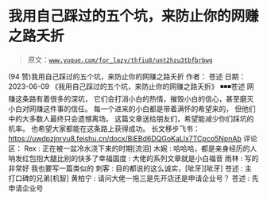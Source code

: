 # 我用自己踩过的五个坑，来防止你的网赚之路夭折

> 原文：[`www.yuque.com/for_lazy/thfiu8/unt2hzu3tbfbrbwg`](https://www.yuque.com/for_lazy/thfiu8/unt2hzu3tbfbrbwg)

<ne-h2 id="3443ae19" data-lake-id="3443ae19"><ne-heading-ext><ne-heading-anchor></ne-heading-anchor><ne-heading-fold></ne-heading-fold></ne-heading-ext><ne-heading-content><ne-text id="uf410364e">(94 赞)我用自己踩过的五个坑，来防止你的网赚之路夭折</ne-text></ne-heading-content></ne-h2> <ne-p id="u60379b55" data-lake-id="u60379b55"><ne-text id="u75dd5fbf">作者： 苍述</ne-text></ne-p> <ne-p id="uac599e8e" data-lake-id="uac599e8e"><ne-text id="u6424d18b">日期：2023-06-09</ne-text></ne-p> <ne-p id="u42c9adaf" data-lake-id="u42c9adaf"><ne-text id="ufb2ef581">《我用自己踩过的五个坑，来防止你的网赚之路夭折》</ne-text> <ne-text id="ud069f2ca">◾️◾️◾️苍述</ne-text> <ne-text id="ua3c59494">网赚这条路有着很多的深坑，</ne-text> <ne-text id="u5f589705">它们会打消小白的热情，摧毁小白的信心，甚至磨灭小白对网赚这件事的信任。</ne-text> <ne-text id="u78e60ff5">每一个进来的小白都是带着满怀的希望来的，</ne-text> <ne-text id="u3896bb5b">但他们中的大多数人最终只会遗憾离场。</ne-text> <ne-text id="ua71d34ed">这篇文章送给朋友们，希望能减少你们踩坑的机率。</ne-text> <ne-text id="u70deefaf">也希望大家都能在这条路上获得成功。</ne-text></ne-p> <ne-p id="u6676692c" data-lake-id="u6676692c"><ne-text id="ue0d4010e">长文移步飞书：</ne-text> [<ne-text id="u8070237a">https://uwdpzjnryu8.feishu.cn/docx/BiEBd6DQGoKaLlx7TCpco5NpnAb</ne-text>](https://uwdpzjnryu8.feishu.cn/docx/BiEBd6DQGoKaLlx7TCpco5NpnAb)</ne-p> <ne-hole id="uf1f8a98c" data-lake-id="uf1f8a98c"><ne-card data-card-name="hr" data-card-type="block" id="IA5nm" data-event-boundary="card"><ne-p id="ua371e544" data-lake-id="ua371e544"><ne-text id="ua6374f47">评论区：</ne-text></ne-p> <ne-p id="uacdf32b6" data-lake-id="uacdf32b6"><ne-text id="ua43d36cf">Rex : 正在被一盆冷水浇下来的时期[流泪]</ne-text> <ne-text id="u821c5d6a">木婉 : 哈哈哈，都是亲身经历的人呐</ne-text><ne-text id="ub1586c67" ne-sub="true">发红包抱大腿比别的快多了</ne-text><ne-text id="u1446128a">幸福国度 : 大佬的系列文章就是小白福音</ne-text> <ne-text id="ud3f6c085">雨林 : 写的非常好 我也要写一篇类似的</ne-text> <ne-text id="uc705be29">刺客 : 目的都说的这么诚实，[呲牙][呲牙]</ne-text> <ne-text id="uabfbcf2c">苍述 : 主打口碑的兄弟[机智]</ne-text> <ne-text id="ud0c84c75">黄柏宁 : 请问大佬一拖三是先开店还是申请企业号？</ne-text> <ne-text id="ue152df67">苍述 : 先申请企业号</ne-text></ne-p></ne-card></ne-hole>